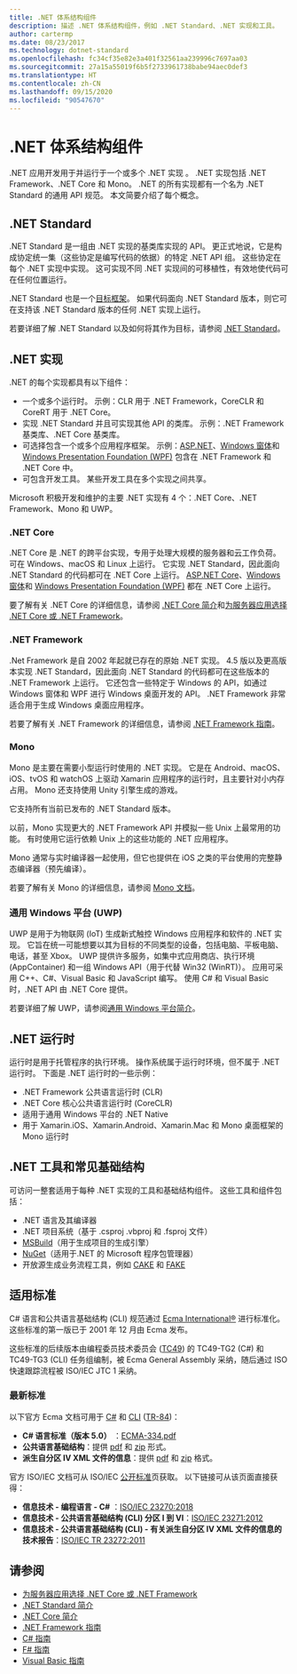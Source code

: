 ```yaml
---
title: .NET 体系结构组件
description: 描述 .NET 体系结构组件，例如 .NET Standard、.NET 实现和工具。
author: cartermp
ms.date: 08/23/2017
ms.technology: dotnet-standard
ms.openlocfilehash: fc34cf35e82e3a401f32561aa239996c7697aa03
ms.sourcegitcommit: 27a15a55019f6b5f2733961738babe94aec0def3
ms.translationtype: HT
ms.contentlocale: zh-CN
ms.lasthandoff: 09/15/2020
ms.locfileid: "90547670"
---
```

# <a name="net-architectural-components"></a>.NET 体系结构组件

.NET 应用开发用于并运行于一个或多个 .NET 实现  。  .NET 实现包括 .NET Framework、.NET Core 和 Mono。 .NET 的所有实现都有一个名为 .NET Standard 的通用 API 规范。 本文简要介绍了每个概念。

## <a name="net-standard"></a>.NET Standard

.NET Standard 是一组由 .NET 实现的基类库实现的 API。 更正式地说，它是构成协定统一集（这些协定是编写代码的依据）的特定 .NET API 组。 这些协定在每个 .NET 实现中实现。 这可实现不同 .NET 实现间的可移植性，有效地使代码可在任何位置运行。

.NET Standard 也是一个[目标框架](glossary.md#target-framework)。 如果代码面向 .NET Standard 版本，则它可在支持该 .NET Standard 版本的任何 .NET 实现上运行。

若要详细了解 .NET Standard 以及如何将其作为目标，请参阅 [.NET Standard](net-standard.md)。

## <a name="net-implementations"></a>.NET 实现

.NET 的每个实现都具有以下组件：

- 一个或多个运行时。 示例：CLR 用于 .NET Framework，CoreCLR 和 CoreRT 用于 .NET Core。
- 实现 .NET Standard 并且可实现其他 API 的类库。 示例：.NET Framework 基类库、.NET Core 基类库。
- 可选择包含一个或多个应用程序框架。 示例：[ASP.NET](https://www.asp.net/)、[Windows 窗体](/dotnet/desktop/winforms/windows-forms-overview)和 [Windows Presentation Foundation (WPF)](/dotnet/desktop/wpf/) 包含在 .NET Framework 和 .NET Core 中。
- 可包含开发工具。 某些开发工具在多个实现之间共享。

Microsoft 积极开发和维护的主要 .NET 实现有 4 个：.NET Core、.NET Framework、Mono 和 UWP。

### <a name="net-core"></a>.NET Core

.NET Core 是 .NET 的跨平台实现，专用于处理大规模的服务器和云工作负荷。 可在 Windows、macOS 和 Linux 上运行。 它实现 .NET Standard，因此面向 .NET Standard 的代码都可在 .NET Core 上运行。 [ASP.NET Core](https://dotnet.microsoft.com/learn/aspnet/what-is-aspnet-core)、[Windows 窗体](/dotnet/desktop/winforms/windows-forms-overview)和 [Windows Presentation Foundation (WPF)](/dotnet/desktop/wpf/) 都在 .NET Core 上运行。

要了解有关 .NET Core 的详细信息，请参阅 [.NET Core 简介](../core/introduction.md)和[为服务器应用选择 .NET Core 或 .NET Framework](choosing-core-framework-server.md)。

### <a name="net-framework"></a>.NET Framework

.Net Framework 是自 2002 年起就已存在的原始 .NET 实现。 4\.5 版以及更高版本实现 .NET Standard，因此面向 .NET Standard 的代码都可在这些版本的 .NET Framework 上运行。 它还包含一些特定于 Windows 的 API，如通过 Windows 窗体和 WPF 进行 Windows 桌面开发的 API。 .NET Framework 非常适合用于生成 Windows 桌面应用程序。

若要了解有关 .NET Framework 的详细信息，请参阅 [.NET Framework 指南](../framework/index.yml)。

### <a name="mono"></a>Mono

Mono 是主要在需要小型运行时使用的 .NET 实现。 它是在 Android、macOS、iOS、tvOS 和 watchOS 上驱动 Xamarin 应用程序的运行时，且主要针对小内存占用。 Mono 还支持使用 Unity 引擎生成的游戏。

它支持所有当前已发布的 .NET Standard 版本。

以前，Mono 实现更大的 .NET Framework API 并模拟一些 Unix 上最常用的功能。 有时使用它运行依赖 Unix 上的这些功能的 .NET 应用程序。

Mono 通常与实时编译器一起使用，但它也提供在 iOS 之类的平台使用的完整静态编译器（预先编译）。

若要了解有关 Mono 的详细信息，请参阅 [Mono 文档](https://www.mono-project.com/docs/)。

### <a name="universal-windows-platform-uwp"></a>通用 Windows 平台 (UWP)

UWP 是用于为物联网 (IoT) 生成新式触控 Windows 应用程序和软件的 .NET 实现。 它旨在统一可能想要以其为目标的不同类型的设备，包括电脑、平板电脑、电话，甚至 Xbox。 UWP 提供许多服务，如集中式应用商店、执行环境 (AppContainer) 和一组 Windows API（用于代替 Win32 (WinRT)）。 应用可采用 C++、C#、Visual Basic 和 JavaScript 编写。 使用 C# 和 Visual Basic 时，.NET API 由 .NET Core 提供。

若要详细了解 UWP，请参阅[通用 Windows 平台简介](/windows/uwp/get-started/universal-application-platform-guide)。

## <a name="net-runtimes"></a>.NET 运行时

运行时是用于托管程序的执行环境。 操作系统属于运行时环境，但不属于 .NET 运行时。 下面是 .NET 运行时的一些示例：

- .NET Framework 公共语言运行时 (CLR)
- .NET Core 核心公共语言运行时 (CoreCLR)
- 适用于通用 Windows 平台的 .NET Native
- 用于 Xamarin.iOS、Xamarin.Android、Xamarin.Mac 和 Mono 桌面框架的 Mono 运行时

## <a name="net-tooling-and-common-infrastructure"></a>.NET 工具和常见基础结构

可访问一整套适用于每种 .NET 实现的工具和基础结构组件。 这些工具和组件包括：

- .NET 语言及其编译器
- .NET 项目系统（基于 .csproj  .vbproj  和 .fsproj  文件）
- [MSBuild](/visualstudio/msbuild/msbuild)（用于生成项目的生成引擎）
- [NuGet](/nuget/)（适用于.NET 的 Microsoft 程序包管理器）
- 开放源生成业务流程工具，例如 [CAKE](https://cakebuild.net/) 和 [FAKE](https://fake.build/)

## <a name="applicable-standards"></a>适用标准

C# 语言和公共语言基础结构 (CLI) 规范通过 [Ecma International&reg;](https://www.ecma-international.org/) 进行标准化。 这些标准的第一版已于 2001 年 12 月由 Ecma 发布。

这些标准的后续版本由编程委员技术委员会 ([TC49](https://www.ecma-international.org/memento/tc49.htm)) 的 TC49-TG2 (C#) 和 TC49-TG3 (CLI) 任务组编制，被 Ecma General Assembly 采纳，随后通过 ISO 快速跟踪流程被 ISO/IEC JTC 1 采纳。

### <a name="latest-standards"></a>最新标准

以下官方 Ecma 文档可用于 [C#](http://www.ecma-international.org/publications/standards/Ecma-334.htm) 和 [CLI](http://www.ecma-international.org/publications/standards/Ecma-335.htm) ([TR-84](http://www.ecma-international.org/publications/techreports/E-TR-084.htm))：

- **C# 语言标准（版本 5.0）** ：[ECMA-334.pdf](https://www.ecma-international.org/publications/files/ECMA-ST/ECMA-334.pdf)
- **公共语言基础结构**：提供 [pdf](https://www.ecma-international.org/publications/files/ECMA-ST/ECMA-335.pdf) 和 [zip](https://www.ecma-international.org/publications/files/ECMA-ST/ECMA-335.zip) 形式。
- **派生自分区 IV XML 文件的信息**：提供 [pdf](https://www.ecma-international.org/publications/files/ECMA-TR/ECMA%20TR-084.pdf) 和 [zip](https://www.ecma-international.org/publications/files/ECMA-TR/TR-084.zip) 格式。

官方 ISO/IEC 文档可从 ISO/IEC [公开标准](https://standards.iso.org/ittf/PubliclyAvailableStandards/)页获取。 以下链接可从该页面直接获得：

- **信息技术 - 编程语言 - C#** ：[ISO/IEC 23270:2018](https://standards.iso.org/ittf/PubliclyAvailableStandards/c075178_ISO_IEC_23270_2018.zip)
- **信息技术 - 公共语言基础结构 (CLI) 分区 I 到 VI**：[ISO/IEC 23271:2012](https://standards.iso.org/ittf/PubliclyAvailableStandards/c058046_ISO_IEC_23271_2012(E).zip)
- **信息技术 - 公共语言基础结构 (CLI) - 有关派生自分区 IV XML 文件的信息的技术报告**：[ISO/IEC TR 23272:2011](https://standards.iso.org/ittf/PubliclyAvailableStandards/c057955_ISO_IEC_TR_23272_2011.zip)

## <a name="see-also"></a>请参阅

- [为服务器应用选择 .NET Core 或 .NET Framework](choosing-core-framework-server.md)
- [.NET Standard 简介](net-standard.md)
- [.NET Core 简介](../core/introduction.md)
- [.NET Framework 指南](../framework/index.yml)
- [C# 指南](../csharp/index.yml)
- [F# 指南](../fsharp/index.yml)
- [Visual Basic 指南](../visual-basic/index.yml)
